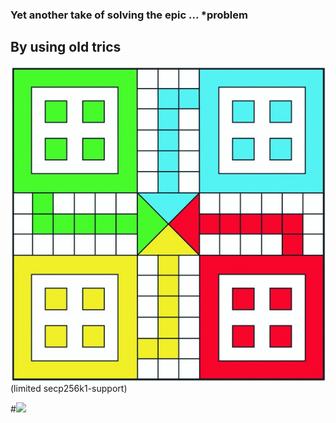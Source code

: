 ### Yet another take of solving the epic ... *problem 
## By using old trics
![...](...)
(limited secp256k1-support)

#![]('...'=100x20)
